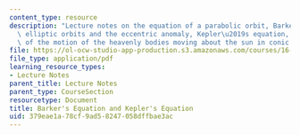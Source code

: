 ```yaml
---
content_type: resource
description: "Lecture notes on the equation of a parabolic orbit, Barker's equation,\
  \ elliptic orbits and the eccentric anomaly, Kepler\u2019s equation, and theory\
  \ of the motion of the heavenly bodies moving about the sun in conic sections."
file: https://ol-ocw-studio-app-production.s3.amazonaws.com/courses/16-346-astrodynamics-fall-2008/379eae1a78cf9ad58247058dffbae3ac_lec_03.pdf
file_type: application/pdf
learning_resource_types:
- Lecture Notes
parent_title: Lecture Notes
parent_type: CourseSection
resourcetype: Document
title: Barker's Equation and Kepler's Equation
uid: 379eae1a-78cf-9ad5-8247-058dffbae3ac
---
```

